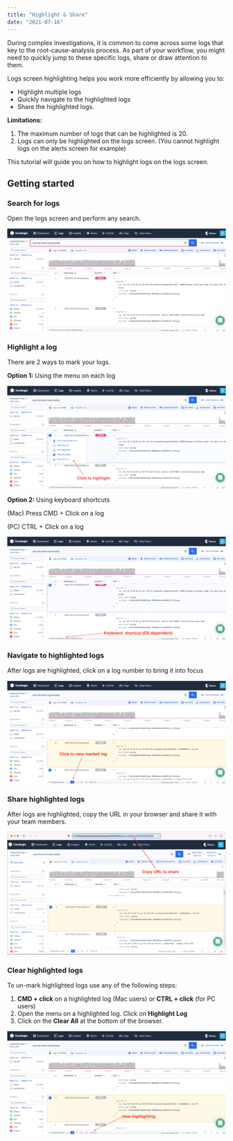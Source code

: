 ```yaml
---
title: "Highlight & Share"
date: "2021-07-16"
---
```


During complex investigations, it is common to come across some logs that key to the root-cause-analysis process. As part of your workflow, you might need to quickly jump to these specific logs, share or draw attention to them. 

Logs screen highlighting helps you work more efficiently by allowing you to:

- Highlight multiple logs
- Quickly navigate to the highlighted logs
- Share the highlighted logs.

**Limitations:**

1. The maximum number of logs that can be highlighted is 20.
2. Logs can only be highlighted on the logs screen. (You cannot highlight logs on the alerts screen for example)

This tutorial will guide you on how to highlight logs on the logs screen.

## **Getting started**

### **Search for logs**

Open the logs screen and perform any search.

![](images/1.-Screenshot-2021-07-16-at-06.52.15-II-1024x483.png)

### **Highlight a log**

There are 2 ways to mark your logs.

**Option 1:** Using the menu on each log

![](images/2.-Screenshot-2021-07-16-at-07.39.18-II-1024x483.png)

**Option 2:** Using keyboard shortcuts

(Mac) Press CMD + Click on a log

(PC) CTRL + Click on a log

![](images/3.-Screenshot-2021-07-16-at-07.01.55-II-1024x483.png)

### **Navigate to highlighted logs**

After logs are highlighted, click on a log number to bring it into focus

![](images/4.-Screenshot-2021-07-16-at-07.42.20-II-1024x483.png)

### **Share highlighted logs**

After logs are highlighted, copy the URL in your browser and share it with your team members. 

![](images/5.-Screenshot-2021-07-16-at-08.41.02-II-1024x577.png)

### **Clear highlighted logs**

To un-mark highlighted logs use any of the following steps:

1. **CMD + click** on a highlighted log (Mac users) or **CTRL + click** (for PC users)
2. Open the menu on a highlighted log. Click on **Highlight Log**
3. Click on the **Clear All** at the bottom of the browser.

![](images/6.-Screenshot-2021-07-16-at-09.12.20-II-1024x483.png)
